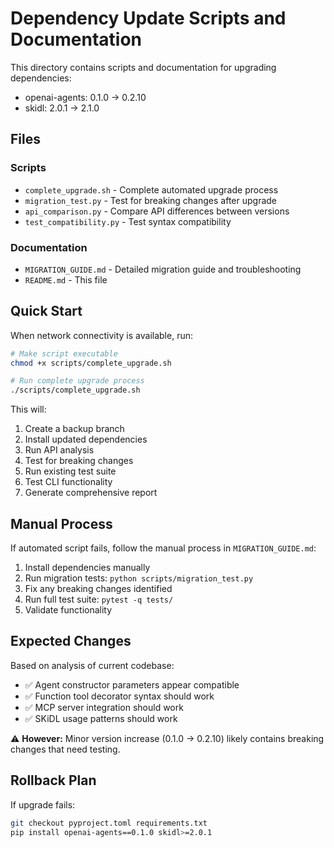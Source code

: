 # Dependency Update Scripts and Documentation

This directory contains scripts and documentation for upgrading dependencies:
- openai-agents: 0.1.0 → 0.2.10  
- skidl: 2.0.1 → 2.1.0

## Files

### Scripts
- `complete_upgrade.sh` - Complete automated upgrade process
- `migration_test.py` - Test for breaking changes after upgrade
- `api_comparison.py` - Compare API differences between versions
- `test_compatibility.py` - Test syntax compatibility

### Documentation  
- `MIGRATION_GUIDE.md` - Detailed migration guide and troubleshooting
- `README.md` - This file

## Quick Start

When network connectivity is available, run:

```bash
# Make script executable
chmod +x scripts/complete_upgrade.sh

# Run complete upgrade process
./scripts/complete_upgrade.sh
```

This will:
1. Create a backup branch
2. Install updated dependencies
3. Run API analysis
4. Test for breaking changes
5. Run existing test suite
6. Test CLI functionality
7. Generate comprehensive report

## Manual Process

If automated script fails, follow the manual process in `MIGRATION_GUIDE.md`:

1. Install dependencies manually
2. Run migration tests: `python scripts/migration_test.py`
3. Fix any breaking changes identified
4. Run full test suite: `pytest -q tests/`
5. Validate functionality

## Expected Changes

Based on analysis of current codebase:
- ✅ Agent constructor parameters appear compatible
- ✅ Function tool decorator syntax should work
- ✅ MCP server integration should work
- ✅ SKiDL usage patterns should work

⚠️  **However:** Minor version increase (0.1.0 → 0.2.10) likely contains breaking changes that need testing.

## Rollback Plan

If upgrade fails:
```bash
git checkout pyproject.toml requirements.txt
pip install openai-agents==0.1.0 skidl>=2.0.1
```